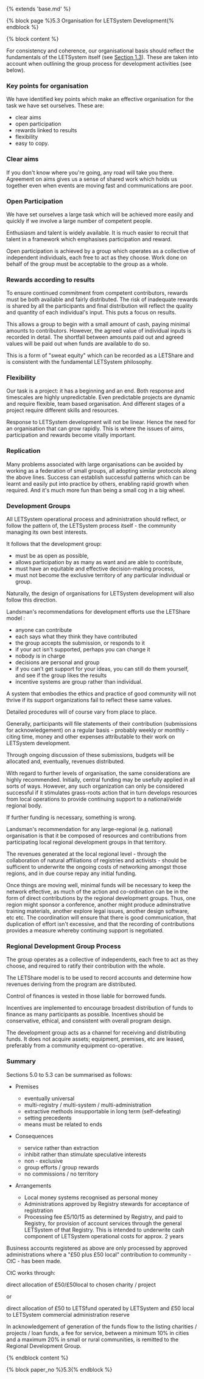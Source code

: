 {% extends 'base.md' %}

{% block page %}5.3 Organisation for LETSystem Development{% endblock %}

{% block content %}

For consistency and coherence, our organisational basis should reflect the
fundamentals of the LETSystem itself (see [Section 1.3](1.3.html)). These are taken
into account when outlining the group process for development activities
(see below).

### Key points for organisation

We have identified key points which make an effective organisation for
the task we have set ourselves. These are:

* clear aims
* open participation
* rewards linked to results
* flexibility
* easy to copy.

### Clear aims

If you don't know where you're going, any road will take you there.
Agreement on aims gives us a sense of shared work which holds us
together even when events are moving fast and communications are poor.

### Open Participation

We have set ourselves a large task which will be achieved more easily and
quickly if we involve a large number of competent people.

Enthusiasm and talent is widely available. It is much easier to recruit that
talent in a framework which emphasises participation and reward.

Open participation is achieved by a group which operates as a collective
of independent individuals, each free to act as they choose. Work done on
behalf of the group must be acceptable to the group as a whole.

### Rewards according to results

To ensure continued commitment from competent contributors, rewards
must be both available and fairly distributed. The risk of inadequate
rewards is shared by all the participants and final distribution will reflect
the quality and quantity of each individual's input. This puts a focus on
results.

This allows a group to begin with a small amount of cash, paying minimal
amounts to contributors. However, the agreed value of individual inputs is
recorded in detail. The shortfall between amounts paid out and agreed
values will be paid out when funds are available to do so.

This is a form of "sweat equity" which can be recorded as a LETShare and
is consistent with the fundamental LETSystem philosophy.

### Flexibility

Our task is a project: it has a beginning and an end. Both response and
timescales are highly unpredictable. Even predictable projects are dynamic
and require flexible, team based organisation. And different stages of a
project require different skills and resources.

Response to LETSystem development will not be linear. Hence the need
for an organisation that can grow rapidly. This is where the issues of aims,
participation and rewards become vitally important.

### Replication

Many problems associated with large organisations can be avoided by
working as a federation of small groups, all adopting similar protocols
along the above lines. Success can establish successful patterns which can
be learnt and easily put into practice by others, enabling rapid growth
when required. And it's much more fun than being a small cog in a big
wheel.

### Development Groups

All LETSystem operational process and administration should reflect, or
follow the pattern of, the LETSystem process itself - the community
managing its own best interests.

It follows that the development group:

* must be as open as possible,
* allows participation by as many as want and are able to
contribute,
* must have an equitable and effective decision-making process,
* must not become the exclusive territory of any particular
individual or group.

Naturally, the design of organisations for LETSystem development will
also follow this direction.

Landsman's recommendations for development efforts use the LETShare
model :

* anyone can contribute
* each says what they think they have contributed
* the group accepts the submission, or responds to it
* if your act isn't supported, perhaps you can change it
* nobody is in charge
* decisions are personal and group
* if you can't get support for your ideas, you can still do them yourself,
and see if the group likes the results
* incentive systems are group rather than individual.

A system that embodies the ethics and practice of good community will
not thrive if its support organizations fail to reflect these same values.

Detailed procedures will of course vary from place to place.

Generally, participants will file statements of their contribution
(submissions for acknowledgement) on a regular basis - probably weekly
or monthly - citing time, money and other expenses attributable to their
work on LETSystem development.

Through ongoing discussion of these submissions, budgets will be
allocated and, eventually, revenues distributed.

With regard to further levels of organisation, the same considerations are
highly recommended. Initially, central funding may be usefully applied in
all sorts of ways. However, any such organization can only be considered
successful if it stimulates grass-roots action that in turn develops resources
from local operations to provide continuing support to a national/wide
regional body.

If further funding is necessary, something is wrong.

Landsman's recommendation for any large-regional (e.g. national)
organisation is that it be composed of resources and contributions from
participating local regional development groups in that territory.

The revenues generated at the local regional level - through the
collaboration of natural affiliations of registries and activists - should be
sufficient to underwrite the ongoing costs of networking amongst those
regions, and in due course repay any initial funding.

Once things are moving well, minimal funds will be necessary to keep the
network effective, as much of the action and co-ordination can be in the
form of direct contributions by the regional development groups. Thus,
one region might sponsor a conference, another might produce
adminstrative training materials, another explore legal issues, another
design software, etc etc.  The coordination will ensure that there is good
communication, that duplication of effort isn't excessive, and that the
recording of contributions provides a measure whereby continuing support
is negotiated.

### Regional Development Group Process

The group operates as a collective of independents, each free to act as
they choose, and required to ratify their contribution with the whole.

The LETShare model is to be used to record accounts and determine  how
revenues deriving from the program are distributed.

Control of finances is vested in those liable for borrowed funds.

Incentives are implemented to encourage broadest distribution of funds to
finance as many participants as possible. Incentives should be
conservative, ethical, and consistent with overall program design.

The development group acts as a channel for receiving and distributing
funds.  It does not acquire assets; equipment, premises, etc are leased,
preferably from a community equipment co-operative.

### Summary

Sections 5.0 to 5.3 can be summarised as follows:

* Premises
  * eventually universal
  * multi-registry / multi-system / multi-administration
  * extractive methods insupportable in long term (self-defeating)
  * setting precedents
  * means must be related to ends

* Consequences

  * service rather than extraction
  * inhibit rather than stimulate speculative interests
  * non - exclusive
  * group efforts / group rewards
  * no commissions / no territory

* Arrangements

  * Local money systems recognised as personal money
  * Administrations approved by Registry stewards for acceptance of
registration
  * Processing fee £5/10/15 as determined by Registry, and paid to
Registry, for provision of account services through the general
LETSystem of that Registry. This is intended to underwrite cash
component of LETSystem operational costs for approx. 2 years

Business accounts registered as above are only processed by approved
administrations where a "£50 plus £50 local" contribution to community -
CtC - has been made.

CtC works through:

direct allocation of £50/£50local to chosen charity / project

or

direct allocation of £50 to LETSfund operated by LETSystem
and £50 local to LETSystem commercial administration reserve

In acknowledgement of generation of the funds flow to the listing charities
/ projects / loan funds, a fee for service, between a minimum 10% in cities
and a maximum 20% in small or rural communities, is remitted to the
Regional Development Group.

{% endblock content %}

{% block paper_no %}5.3{% endblock %}

